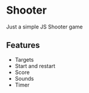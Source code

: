 # Shooter

Just a simple JS Shooter game

## Features

- Targets
- Start and restart
- Score
- Sounds
- Timer
